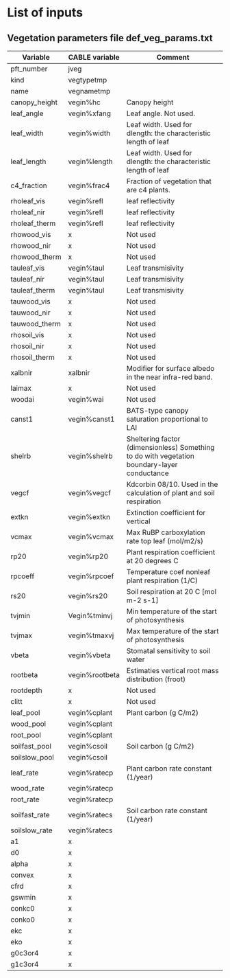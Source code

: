 # List of inputs

## Vegetation parameters file def_veg_params.txt

| Variable      | CABLE variable | Comment                                                                                      |
|---------------|----------------|----------------------------------------------------------------------------------------------|
| pft_number    | jveg           |                                                                                              |
| kind          | vegtypetmp     |                                                                                              |
| name          | vegnametmp     |                                                                                              |
| canopy_height | vegin%hc       | Canopy height                                                                                |
| leaf_angle    | vegin%xfang    | Leaf angle. Not used.                                                                        |
| leaf_width    | vegin%width    | Leaf width. Used for dlength: the characteristic length of leaf                              |
| leaf_length   | vegin%length   | Leaf width. Used for dlength: the characteristic length of leaf                              |
| c4_fraction   | vegin%frac4    | Fraction of vegetation that are c4 plants.                                                   |
| rholeaf_vis   | vegin%refl     | leaf reflectivity                                                                            |
| rholeaf_nir   | vegin%refl     | leaf reflectivity                                                                            |
| rholeaf_therm | vegin%refl     | leaf reflectivity                                                                            |
| rhowood_vis   | x              | Not used                                                                                     |
| rhowood_nir   | x              | Not used                                                                                     |
| rhowood_therm | x              | Not used                                                                                     |
| tauleaf_vis   | vegin%taul     | Leaf transmisivity                                                                           |
| tauleaf_nir   | vegin%taul     | Leaf transmisivity                                                                           |
| tauleaf_therm | vegin%taul     | Leaf transmisivity                                                                           |
| tauwood_vis   | x              | Not used                                                                                     |
| tauwood_nir   | x              | Not used                                                                                     |
| tauwood_therm | x              | Not used                                                                                     |
| rhosoil_vis   | x              | Not used                                                                                     |
| rhosoil_nir   | x              | Not used                                                                                     |
| rhosoil_therm | x              | Not used                                                                                     |
| xalbnir       | xalbnir        | Modifier for surface albedo in the near infra-red band.                                      |
| laimax        | x              | Not used                                                                                     |
| woodai        | vegin%wai      | Not used                                                                                     |
| canst1        | vegin%canst1   | BATS-type canopy saturation proportional to LAI                                              |
| shelrb        | vegin%shelrb   | Sheltering factor (dimensionless) Something to do with vegetation boundary-layer conductance |
| vegcf         | vegin%vegcf    | Kdcorbin 08/10. Used in the calculation of plant and soil respiration                        |
| extkn         | vegin%extkn    | Extinction coefficient for vertical                                                          |
| vcmax         | vegin%vcmax    | Max RuBP carboxylation rate top leaf (mol/m2/s)                                              |
| rp20          | vegin%rp20     | Plant respiration coefficient at 20 degrees C                                                |
| rpcoeff       | vegin%rpcoef   | Temperature coef nonleaf plant respiration (1/C)                                             |
| rs20          | vegin%rs20     | Soil respiration at 20 C [mol m-2 s-1]                                                       |
| tvjmin        | Vegin%tminvj   | Min temperature of the start of photosynthesis                                               |
| tvjmax        | vegin%tmaxvj   | Max temperature of the start of photosynthesis                                               |
| vbeta         | vegin%vbeta    | Stomatal sensitivity to soil water                                                           |
| rootbeta      | vegin%rootbeta | Estimaties vertical root mass distribution (froot)                                           |
| rootdepth     | x              | Not used                                                                                     |
| clitt         | x              | Not used                                                                                     |
| leaf_pool     | vegin%cplant   | Plant carbon (g C/m2)                                                                        |
| wood_pool     | vegin%cplant   |                                                                                              |
| root_pool     | vegin%cplant   |                                                                                              |
| soilfast_pool | vegin%csoil    | Soil carbon (g C/m2)                                                                         |
| soilslow_pool | vegin%csoil    |                                                                                              |
| leaf_rate     | vegin%ratecp   | Plant carbon rate constant (1/year)                                                          |
| wood_rate     | vegin%ratecp   |                                                                                              |
| root_rate     | vegin%ratecp   |                                                                                              |
| soilfast_rate | vegin%ratecs   | Soil carbon rate constant (1/year)                                                           |
| soilslow_rate | vegin%ratecs   |                                                                                              |
| a1            | x              |                                                                                              |
| d0            | x              |                                                                                              |
| alpha         | x              |                                                                                              |
| convex        | x              |                                                                                              |
| cfrd          | x              |                                                                                              |
| gswmin        | x              |                                                                                              |
| conkc0        | x              |                                                                                              |
| conko0        | x              |                                                                                              |
| ekc           | x              |                                                                                              |
| eko           | x              |                                                                                              |
| g0c3or4       | x              |                                                                                              |
| g1c3or4       | x              |                                                                                              |
